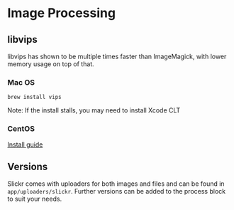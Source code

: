 # Image Processing

## libvips

libvips has shown to be multiple times faster than ImageMagick, with lower
memory usage on top of that.

### Mac OS
```
brew install vips
```

Note: If the install stalls, you may need to install Xcode CLT

### CentOS
[Install guide](http://astonj.com/tech/how-to-install-vips-on-centos-libvips/)


## Versions

Slickr comes with uploaders for both images and files and can be found
in ```app/uploaders/slickr```.  Further versions can be added to the process
block to suit your needs.
